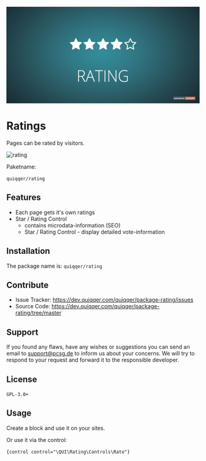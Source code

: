 ![QUIQQER Ratings](bin/images/Readme.jpg)


Ratings
========

Pages can be rated by visitors.

![rating](https://dev.quiqqer.com/quiqqer/package-rating/uploads/d8ac63b82228032c90dbd684635fe3ab/rating.png)

Paketname:

    quiqqer/rating


Features
--------

- Each page gets it's own ratings
- Star / Rating Control
    - contains microdata-information (SEO)
    - Star / Rating Control - display detailed vote-information

Installation
------------

The package name is: `quiqqer/rating`


Contribute
----------

- Issue Tracker: https://dev.quiqqer.com/quiqqer/package-rating/issues
- Source Code: https://dev.quiqqer.com/quiqqer/package-rating/tree/master


Support
-------

If you found any flaws, have any wishes or suggestions you can send an email
to [support@pcsg.de](mailto:support@pcsg.de) to inform us about your concerns. 
We will try to respond to your request and forward it to the responsible developer.


License
-------
`GPL-3.0+`


Usage
--------
Create a block and use it on your sites.  
  
Or use it via the control:  
```
{control control="\QUI\Rating\Controls\Rate"}
```